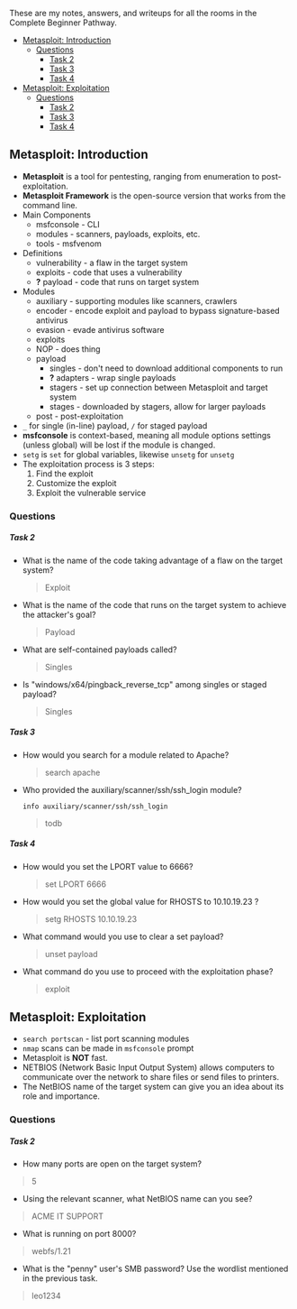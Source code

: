 These are my notes, answers, and writeups for all the rooms in the Complete Beginner Pathway.

- [Metasploit: Introduction](#Metasploit-Introduction)
  - [Questions](#Questions)
    - [Task 2](#Task-2)
    - [Task 3](#Task-3)
    - [Task 4](#Task-4)
- [Metasploit: Exploitation](#Metasploit-Exploitation)
  - [Questions](#Metasploit-Exploitation-Questions)
    - [Task 2](#Task-2)
    - [Task 3](#Task-3)
    - [Task 4](#Task-4)

## Metasploit: Introduction
- **Metasploit** is a tool for pentesting, ranging from enumeration to post-exploitation.
- **Metasploit Framework** is the open-source version that works from the command line.
- Main Components
  - msfconsole - CLI
  - modules - scanners, payloads, exploits, etc.
  - tools - msfvenom
- Definitions
  - vulnerability - a flaw in the target system
  - exploits - code that uses a vulnerability
  - **?** payload - code that runs on target system
- Modules
  - auxiliary - supporting modules like scanners, crawlers
  - encoder - encode exploit and payload to bypass signature-based antivirus
  - evasion - evade antivirus software
  - exploits
  - NOP - does thing 
  - payload
    - singles - don't need to download additional components to run
    - **?** adapters - wrap single payloads
    - stagers - set up connection between Metasploit and target system
    - stages - downloaded by stagers, allow for larger payloads
  - post - post-exploitation
- `_` for single (in-line) payload, `/` for staged payload
- **msfconsole** is context-based, meaning all module options settings (unless global) will be lost if the module is changed.
- `setg` is `set` for global variables, likewise `unsetg` for `unsetg`
- The exploitation process is 3 steps:
  1. Find the exploit
  1. Customize the exploit
  1. Exploit the vulnerable service

### Questions
##### Task 2
- What is the name of the code taking advantage of a flaw on the target system?
  > Exploit
- What is the name of the code that runs on the target system to achieve the attacker's goal?
  > Payload
- What are self-contained payloads called?
  > Singles
- Is "windows/x64/pingback_reverse_tcp" among singles or staged payload?
  > Singles
##### Task 3
- How would you search for a module related to Apache?
  > search apache
- Who provided the auxiliary/scanner/ssh/ssh_login module?
  
  `info auxiliary/scanner/ssh/ssh_login`
  > todb
##### Task 4
- How would you set the LPORT value to 6666?
  > set LPORT 6666
- How would you set the global value for RHOSTS to 10.10.19.23 ?
  > setg RHOSTS 10.10.19.23
- What command would you use to clear a set payload?
  > unset payload
- What command do you use to proceed with the exploitation phase?
  > exploit
  
## Metasploit: Exploitation
- `search portscan` - list port scanning modules
- `nmap` scans can be made in `msfconsole` prompt
- Metasploit is **NOT** fast.
- NETBIOS (Network Basic Input Output System) allows computers to communicate over the network to share files or send files to printers.
- The NetBIOS name of the target system can give you an idea about its role and importance.

### Questions
##### Task 2
- How many ports are open on the target system?
> 5
- Using the relevant scanner, what NetBIOS name can you see?
> ACME IT SUPPORT
- What is running on port 8000?
> webfs/1.21
- What is the "penny" user's SMB password? Use the wordlist mentioned in the previous task. 
> leo1234
























































